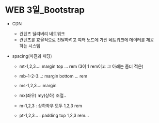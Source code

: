 # WEB 3일_Bootstrap

- CDN
  - 컨텐츠 딜리버리 네트워크
  - 컨텐츠를 효율적으로 전달하려고 여러 노드에 가진 네트워크에 데이터를 제공하는 시스템



- spacing(마진과 패딩)

  - mt-1,2,3...: margin top ... rem  (3이 1 rem이고 그 아래는 좀더 적은)
  - mb-1-2-3...: margin bottom ... rem
  - ms-1,2,3...: margin 
  - mx(좌우) my(상하) 조절..

  - m-1,2,3 : 상하좌우 모두 1,2,3 rem

  

  - pt-1,2,3... : padding top 1,2,3 rem...